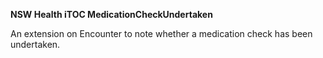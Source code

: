 **NSW Health iTOC MedicationCheckUndertaken**

An extension on Encounter to note whether a medication check has been undertaken.
